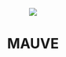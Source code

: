 
<p align="center"><img src="https://user-images.githubusercontent.com/68677647/148726865-01d15dde-e2f4-4325-8672-d400a6744270.png"></p>
<h1 align="center">MAUVE</h1>
